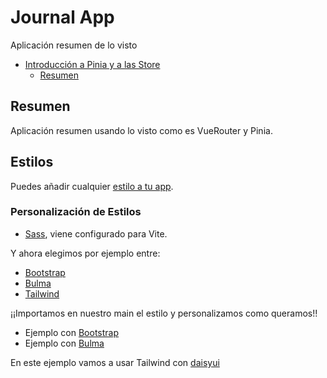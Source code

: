 # Journal App

Aplicación resumen de lo visto

- [Introducción a Pinia y a las Store](#introducción-a-pinia-y-a-las-store)
  - [Resumen](#resumen)

## Resumen

Aplicación resumen usando lo visto como es VueRouter y Pinia.

## Estilos

Puedes añadir cualquier [estilo a tu app](https://dev.to/kevin_odongo35/how-to-add-tailwind-css-bootstrap-vuetify-or-bulma-to-a-vue-project-3on2).

### Personalización de Estilos

- [Sass](https://sass-lang.com/), viene configurado para Vite.

Y ahora elegimos por ejemplo entre:
- [Bootstrap](https://getbootstrap.com/)
- [Bulma](https://bulma.io/)
- [Tailwind](https://tailwindcss.com/)

¡¡Importamos en nuestro main el estilo y personalizamos como queramos!!
- Ejemplo con [Bootstrap](https://github.com/joseluisgs/vue-curso-cero-experto/commit/125b246f79372002ed1276ddf5384cb8a03b14cf)
- Ejemplo con [Bulma](https://github.com/joseluisgs/vue-curso-cero-experto/commit/e7e106b1c69517000e0599156bb9f2dcc724167f)

En este ejemplo vamos a usar Tailwind con [daisyui](https://daisyui.com)

